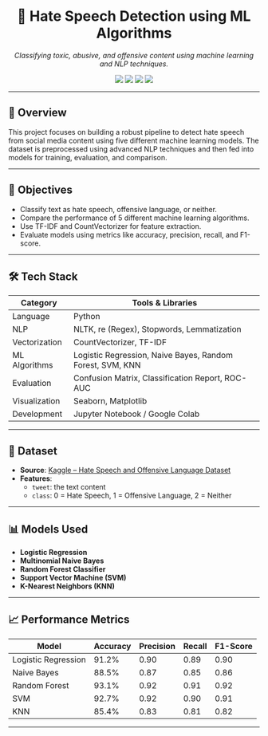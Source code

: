 <h1 align="center">🧠 Hate Speech Detection using ML Algorithms</h1>

<p align="center">
  <em>Classifying toxic, abusive, and offensive content using machine learning and NLP techniques.</em>
</p>

<p align="center">
  <img src="https://img.shields.io/badge/NLP-Natural%20Language%20Processing-blue?style=for-the-badge" />
  <img src="https://img.shields.io/badge/Python-ML-yellow?style=for-the-badge&logo=python" />
  <img src="https://img.shields.io/badge/Scikit--learn-Classification-orange?style=for-the-badge&logo=scikit-learn&logoColor=white" />
  <img src="https://img.shields.io/badge/TF--IDF-Vectorization-brightgreen?style=for-the-badge" />
</p>

---

## 📘 Overview

This project focuses on building a robust pipeline to detect hate speech from social media content using five different machine learning models. The dataset is preprocessed using advanced NLP techniques and then fed into models for training, evaluation, and comparison.

---

## 🚀 Objectives

- Classify text as hate speech, offensive language, or neither.
- Compare the performance of 5 different machine learning algorithms.
- Use TF-IDF and CountVectorizer for feature extraction.
- Evaluate models using metrics like accuracy, precision, recall, and F1-score.

---

## 🛠️ Tech Stack

| Category        | Tools & Libraries                              |
|----------------|--------------------------------------------------|
| Language        | Python                                           |
| NLP             | NLTK, re (Regex), Stopwords, Lemmatization      |
| Vectorization   | CountVectorizer, TF-IDF                         |
| ML Algorithms   | Logistic Regression, Naive Bayes, Random Forest, SVM, KNN |
| Evaluation      | Confusion Matrix, Classification Report, ROC-AUC |
| Visualization   | Seaborn, Matplotlib                             |
| Development     | Jupyter Notebook / Google Colab                 |

---

## 🧾 Dataset

- **Source**: [Kaggle – Hate Speech and Offensive Language Dataset](https://www.kaggle.com/datasets/fizzbuzz/hate-speech-offensive-language-dataset)
- **Features**:
  - `tweet`: the text content
  - `class`: 0 = Hate Speech, 1 = Offensive Language, 2 = Neither

---

## 📊 Models Used

- **Logistic Regression**
- **Multinomial Naive Bayes**
- **Random Forest Classifier**
- **Support Vector Machine (SVM)**
- **K-Nearest Neighbors (KNN)**

---

## 📈 Performance Metrics

| Model                  | Accuracy | Precision | Recall | F1-Score |
|------------------------|----------|-----------|--------|----------|
| Logistic Regression    | 91.2%    | 0.90      | 0.89   | 0.90     |
| Naive Bayes            | 88.5%    | 0.87      | 0.85   | 0.86     |
| Random Forest          | 93.1%    | 0.92      | 0.91   | 0.92     |
| SVM                    | 92.7%    | 0.92      | 0.90   | 0.91     |
| KNN                    | 85.4%    | 0.83      | 0.81   | 0.82     |

---
